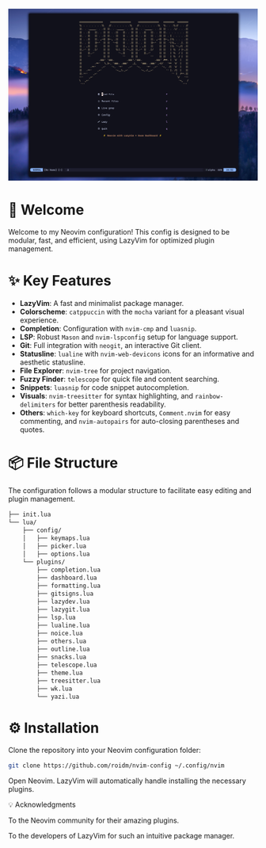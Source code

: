 [![Preview](https://github.com/roidm/nvim-config/blob/main/pics/pic.png?raw=true)](https://github.com/roidm/nvim-config)

# 🚀 Welcome

Welcome to my Neovim configuration! This config is designed to be
modular, fast, and efficient, using LazyVim for optimized plugin
management.

# ✨ Key Features

-   ****LazyVim****: A fast and minimalist package manager.
-   ****Colorscheme****: `catppuccin` with the `mocha` variant for a
    pleasant visual experience.
-   ****Completion****: Configuration with `nvim-cmp` and `luasnip`.
-   ****LSP****: Robust `Mason` and `nvim-lspconfig` setup for language
    support.
-   ****Git****: Full integration with `neogit`, an interactive Git
    client.
-   ****Statusline****: `lualine` with `nvim-web-devicons` icons for an
    informative and aesthetic statusline.
-   ****File Explorer****: `nvim-tree` for project navigation.
-   ****Fuzzy Finder****: `telescope` for quick file and content
    searching.
-   ****Snippets****: `luasnip` for code snippet autocompletion.
-   ****Visuals****: `nvim-treesitter` for syntax highlighting, and
    `rainbow-delimiters` for better parenthesis readability.
-   ****Others****: `which-key` for keyboard shortcuts, `Comment.nvim`
    for easy commenting, and `nvim-autopairs` for auto-closing
    parentheses and quotes.

# 📦 File Structure

The configuration follows a modular structure to facilitate easy editing
and plugin management.

    ├── init.lua
    └── lua/
        ├── config/
        │   ├── keymaps.lua
        │   ├── picker.lua
        │   ├── options.lua
        └── plugins/
            ├── completion.lua
            ├── dashboard.lua
            ├── formatting.lua
            ├── gitsigns.lua
            ├── lazydev.lua
            ├── lazygit.lua
            ├── lsp.lua
            ├── lualine.lua
            ├── noice.lua
            ├── others.lua
            ├── outline.lua
            ├── snacks.lua
            ├── telescope.lua
            ├── theme.lua
            ├── treesitter.lua
            ├── wk.lua
            └── yazi.lua

# ⚙️ Installation

Clone the repository into your Neovim configuration folder:

``` {.bash org-language="sh"}
git clone https://github.com/roidm/nvim-config ~/.config/nvim
```

Open Neovim. LazyVim will automatically handle installing the necessary
plugins.

💡 Acknowledgments

To the Neovim community for their amazing plugins.

To the developers of LazyVim for such an intuitive package manager.
